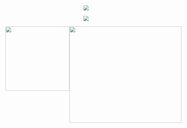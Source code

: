 <div align="center">
    <picture align="center">
        <source media="(prefers-color-scheme: dark)" srcset="https://gist.githubusercontent.com/KysawaJR/9f6cd21c0caee003a704e308fb9bc1bb/raw/397fa2ea6260a9061d261bb92626a9cfd0ee253a/readme-white.svg">
        <img src="https://gist.githubusercontent.com/KysawaJR/59b01a2f8e80988330a8a6f7aee5c162/raw/43cd4459d30a766352d0eb58e181c853f6748217/readme-black.svg">
    </picture>
</div>
<br>
<div align="center">
    <a href="#" alt="Linkedin" target="_blank">
        <img src="https://img.shields.io/badge/-Linkedin-0e76a8?style=flat-square&logo=Linkedin&logoColor=white&link=https://www.linkedin.com/in/kysawa-junior/">
    </a>
</div>
<br>

<div style="display: flex; flex-direction: row;" align="center">
    <img height=200 src="https://github-readme-stats.vercel.app/api?username=KysawaJR&theme=default&show_icons=true">
    <img width=350 height=300 src="https://github-readme-stats.vercel.app/api/top-langs/?username=KysawaJR&hide=html&layout=compact=true&theme=default">
</div>
